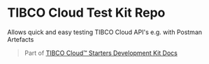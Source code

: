 # TIBCO Cloud Test Kit Repo

Allows quick and easy testing TIBCO Cloud API's e.g. with Postman Artefacts

> Part of [TIBCO Cloud™ Starters Development Kit Docs](https://tibcosoftware.github.io/TCSDK-Docs/)